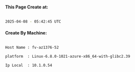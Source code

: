 
   
#### This Page Create at:

```bash

2025-04-08 - 05:42:45 UTC

```

#### Create By Machine:

```bash

Host Name : fv-az1376-52

platform  : Linux-6.8.0-1021-azure-x86_64-with-glibc2.39

Ip Local  : 10.1.0.54

```


